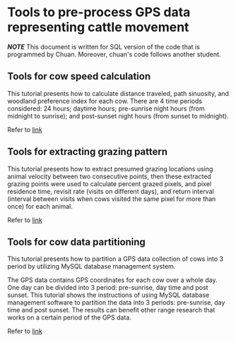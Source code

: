 Tools to pre-process GPS data representing cattle movement
==========================================================
***NOTE*** This document is written for SQL version of the code that is programmed by Chuan. Moreover, chuan's code follows another student. 

Tools for cow speed calculation
-------------------------------

This tutorial presents how to calculate distance traveled, path sinuosity, and woodland preference index for each cow.
There are 4 time periods considered: 24 hours; daytime hours; pre-sunrise night hours (from midnight to sunrise); and post-sunset night hours (from sunset to midnight). 

Refer to [link](range_speed.html)


Tools for extracting grazing pattern
--------------------------------------

This tutorial presents how to extract presumed grazing locations using animal velocity between two consecutive points, then these extracted grazing points were used to calculate percent grazed pixels, and pixel residence time, revisit rate (visits on different days), and return interval (interval between visits when cows visited the same pixel for more than once) for each animal. 

Refer to [link](range_pixel.html)

Tools for cow data partitioning
---------------------------------

This tutorial presents how to partition a GPS data collection of cows into 3 period by utilizing MySQL database management system.

The GPS data contains GPS coordinates for each cow over a whole day.  One day can be divided into 3 period: pre-sunrise, day time and post sunset.
This tutorial shows the instructions of using MySQL database management software to partition the data into 3 periods: pre-sunrise, day time and post sunset.
The results can benefit other range research that works on a certain period of the GPS data. 

Refer to [link](range_partition.html)

